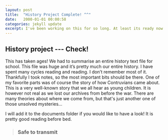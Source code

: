 ```yaml
---
layout: post
title:  "History Project Complete! ^^"
date:   2000-01-01 00:00:58
categories: jekyll update
excerpt: I've been working on this for so long. At least its ready now.
---
```

## History project --- Check!
This has taken ages! We had to summarise an entire history text file for school. This file was huge and it’s pretty much our entire history. I have spent many cycles reading and reading. I don’t remember most of it. Thankfully I took notes, so the most important bits should be there. One of my favorite parts was of course the story of how Contruvians came about. This is a very well-known story that we all hear as young children. It is however not real as we lost our archives from before the war. There are many theories about where we come from, but that's just another one of those unsolved mysteries...

I will add it to the documents folder if you would like to have a look! It is pretty good reading before bed.

> ### Safe to transmit